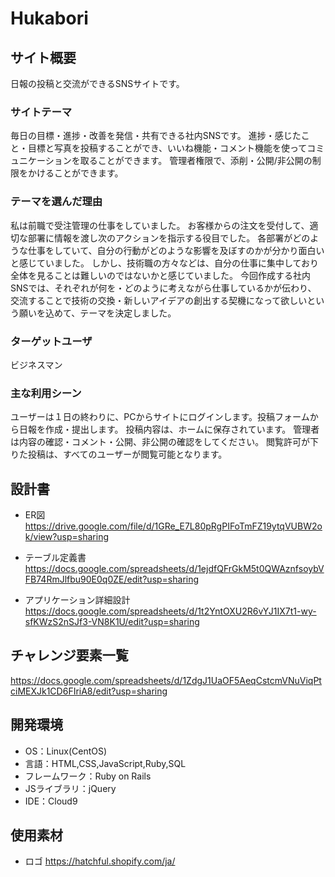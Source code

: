 # Hukabori

## サイト概要
日報の投稿と交流ができるSNSサイトです。

### サイトテーマ
毎日の目標・進捗・改善を発信・共有できる社内SNSです。
進捗・感じたこと・目標と写真を投稿することができ、いいね機能・コメント機能を使ってコミュニケーションを取ることができます。
管理者権限で、添削・公開/非公開の制限をかけることができます。


### テーマを選んだ理由
私は前職で受注管理の仕事をしていました。
お客様からの注文を受付して、適切な部署に情報を渡し次のアクションを指示する役目でした。
各部署がどのような仕事をしていて、自分の行動がどのような影響を及ぼすのかが分かり面白いと感じていました。
しかし、技術職の方々などは、自分の仕事に集中しており全体を見ることは難しいのではないかと感じていました。
今回作成する社内SNSでは、それぞれが何を・どのように考えながら仕事しているかが伝わり、
交流することで技術の交換・新しいアイデアの創出する契機になって欲しいという願いを込めて、テーマを決定しました。

### ターゲットユーザ
ビジネスマン

### 主な利用シーン
ユーザーは１日の終わりに、PCからサイトにログインします。投稿フォームから日報を作成・提出します。
投稿内容は、ホームに保存されています。
管理者は内容の確認・コメント・公開、非公開の確認をしてください。
閲覧許可が下りた投稿は、すべてのユーザーが閲覧可能となります。

## 設計書
- ER図
https://drive.google.com/file/d/1GRe_E7L80pRgPIFoTmFZ19ytqVUBW2ok/view?usp=sharing

- テーブル定義書
https://docs.google.com/spreadsheets/d/1ejdfQFrGkM5t0QWAznfsoybVFB74RmJlfbu90E0q0ZE/edit?usp=sharing

- アプリケーション詳細設計
https://docs.google.com/spreadsheets/d/1t2YntOXU2R6vYJ1IX7t1-wy-sfKWzS2nSJf3-VN8K1U/edit?usp=sharing

## チャレンジ要素一覧
https://docs.google.com/spreadsheets/d/1ZdgJ1UaOF5AeqCstcmVNuViqPtciMEXJk1CD6FIriA8/edit?usp=sharing

## 開発環境
- OS：Linux(CentOS)
- 言語：HTML,CSS,JavaScript,Ruby,SQL
- フレームワーク：Ruby on Rails
- JSライブラリ：jQuery
- IDE：Cloud9

## 使用素材
- ロゴ
https://hatchful.shopify.com/ja/
